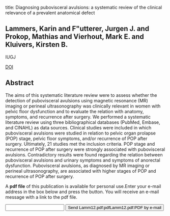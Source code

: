 title: Diagnosing pubovisceral avulsions: a systematic review of the clinical relevance of a prevalent anatomical defect

## Lammers, Karin and F"utterer, Jurgen J. and Prokop, Mathias and Vierhout, Mark E. and Kluivers, Kirsten B.
IUGJ

<a href="https://doi.org/10.1007/s00192-012-1805-0">DOI</a>

## Abstract
The aims of this systematic literature review were to assess whether the detection of pubovisceral avulsions using magnetic resonance (MR) imaging or perineal ultrasonography was clinically relevant in women with pelvic floor dysfunction and to evaluate the relation with anatomy, symptoms, and recurrence after surgery. We performed a systematic literature review using three bibliographical databases (PubMed, Embase, and CINAHL) as data sources. Clinical studies were included in which pubovisceral avulsions were studied in relation to pelvic organ prolapse (POP) stage, pelvic floor symptoms, and/or recurrence of POP after surgery. Ultimately, 21 studies met the inclusion criteria. POP stage and recurrence of POP after surgery were strongly associated with pubovisceral avulsions. Contradictory results were found regarding the relation between pubovisceral avulsions and urinary symptoms and symptoms of anorectal dysfunction. Pubovisceral avulsions, as diagnosed by MR imaging or perineal ultrasonography, are associated with higher stages of POP and recurrence of POP after surgery.

A <b>pdf file</b> of this publication is available for personal use.Enter your e-mail address in the box below and press the button. You will receive an e-mail message with a link to the pdf file.
<form action="sender.php">  <input type="text" name="email">  <input type="submit" value="Send Lamm12.pdf:pdfLamm12.pdf:PDF by e-mail"></form>